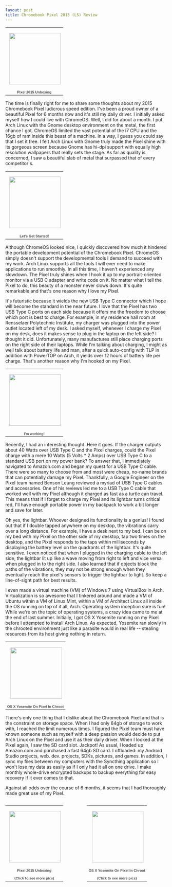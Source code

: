 ```yaml
---
layout: post
title: Chromebook Pixel 2015 (LS) Review
---
```


<table align="center" style="width:194px;"><tr><td align="center" style="height:194px; no-repeat left"><img src="https://lh3.googleusercontent.com/-EcffqmbdtHA/Vn-Qx3vigkE/AAAAAAAA-zc/vmQOooDFp_k/s160-c-Ic42/Pixel2015Unboxing.jpg" width="160" height="160" style="margin:1px 0 0 4px;"></td></tr><tr><td style="text-align:center;font-family:arial,sans-serif;font-size:11px"><a style="color:#4D4D4D;font-weight:bold;text-decoration:none;">Pixel 2015 Unboxing</a></td></tr></table>

The time is finally right for me to share some thoughts about my 2015 Chromebook Pixel ludicrous speed edition. I've been a proud owner of a beautiful Pixel for 6 months now and it's still my daily driver. I initially asked myself how I could live with ChromeOS. Well, I did for about a month. I put Arch Linux with the Gnome desktop environment on the metal, the first chance I got. ChromeOS limited the vast potential of the i7 CPU and the 16gb of ram inside this beast of a machine. In a way, I guess you could say that I set it free. I felt Arch Linux with Gnome truly made the Pixel shine with its gorgeous screen because Gnome has hi-dpi support with equally high resolution wallpapers that really sets the stage. As far as quality is concerned, I saw a beautiful slab of metal that surpassed that of every competitor's.

<table align="center" style="width:194px;"><tr><td align="center" style="height:194px; no-repeat left"><a><img src="https://lh3.googleusercontent.com/-ARmyWHZqz98/VoBWbQRe0rE/AAAAAAAA-0g/slPKvOQ0mgs/s160-c-Ic42/LetSGetStarted.jpg" width="160" height="160" style="margin:1px 0 0 4px;"></a></td></tr><tr><td style="text-align:center;font-family:arial,sans-serif;font-size:11px"><a style="color:#4D4D4D;font-weight:bold;text-decoration:none;">Let&#39;s Get Started!</a></td></tr></table>

Although ChromeOS looked nice, I quickly discovered how much it hindered the portable development potential of the Chromebook Pixel. ChromeOS simply doesn't support the developmental tools I demand to succeed with my work. Arch Linux supports all the tools I will ever need to make applications to run smoothly. In all this time, I haven't experienced any slowdown. The Pixel truly shines when I hook it up to my portrait-oriented monitor via a USB C adapter and write code on it. No matter what I tell the Pixel to do, this beauty of a monster never slows down. It's quite remarkable and that's one reason why I love my Pixel.

It's futuristic because it wields the new USB Type C connector which I hope will become the standard in the near future. I love that the Pixel has two USB Type C ports on each side because it offers me the freedom to choose which port is best to charge. For example, in my residence hall room at Rensselaer Polytechnic Institute, my charger was plugged into the power outlet located left of my desk. I asked myself, whenever I charge my Pixel on my desk, does it makes sense to plug in the laptop on the left side? I thought it did. Unfortunately, many manufactures still place charging ports on the right side of their laptops. While I'm talking about charging, I might as well talk about battery life and man, after a quick auto-config with TLP in addition with PowerTOP on Arch, it yields over 12 hours of battery life per charge. That's another reason why I'm hooked on my Pixel.

<table align="center" style="width:194px;"><tr><td align="center" style="height:194px; no-repeat left"><a><img src="https://lh3.googleusercontent.com/-SpOmtAVgR6w/VoBW4h7jQAE/AAAAAAAA-0U/Ujl_GQTX_Ec/s160-c-Ic42/MeWorking.jpg" width="160" height="160" style="margin:1px 0 0 4px;"></a></td></tr><tr><td style="text-align:center;font-family:arial,sans-serif;font-size:11px"><a style="color:#4D4D4D;font-weight:bold;text-decoration:none;">I'm working!</a></td></tr></table>

Recently, I had an interesting thought. Here it goes. If the charger outputs about 40 Watts over USB Type C and the Pixel charges, could the Pixel charge with a mere 10 Watts (5 Volts * 2 Amps) over USB Type C to a standard USB port on my power bank? To answer that, I immediately navigated to Amazon.com and began my quest for a USB Type C cable. There were so many to choose from and most were cheap, no-name brands that can potentially damage my Pixel. Thankfully, a Google Engineer on the Pixel team named Benson Leung reviewed a myriad of USB Type C cables and accessories. One of his reviews led me to a USB Type C cable that worked well with my Pixel although it charged as fast as a turtle can travel. This means that if I forget to charge my Pixel and its lightbar turns critical red, I'll have enough portable power in my backpack to work a bit longer and save for later.

Oh yes, the lightbar. Whoever designed its functionality is a genius! I found out that if I double tapped anywhere on my desktop, the vibrations carry over a long distance. For example, I have a desk next to my bed. I can be on my bed with my Pixel on the other side of my desktop, tap two times on the desktop, and the Pixel responds to the taps within milliseconds by displaying the battery level on the quadrants of the lightbar. It's quite sensitive. I even noticed that when I plugged in the charging cable to the left side, the lightbar lit up like a wave moving from right to left and vice versa when plugged in to the right side. I also learned that if objects block the paths of the vibrations, they may not be strong enough when they eventually reach the pixel's sensors to trigger the lightbar to light. So keep a line-of-sight path for best results.

I even made a virtual machine (VM) of Windows 7 using VirtualBox in Arch. Virtualization is so awesome that I tinkered around and made a VM of Ubuntu within a VM of Linux Mint, within a VM of Architect Linux all inside the OS running on top of it all, Arch. Operating system inception sure is fun! While we're on the topic of operating systems, a crazy idea came to me at the end of last summer. Initially, I got OS X Yosemite running on my Pixel before I attempted to install Arch Linux. As expected, Yosemite ran slowly in the chrooted environment just like a parasite would in real life -- stealing resources from its host giving nothing in return.

<table align="center" style="width:194px;"><tr><td align="center" style="height:194px; no-repeat left"><a><img src="https://lh3.googleusercontent.com/-SUJ1r7LLq7E/VZIX6BomxNE/AAAAAAAA-08/NsCdgErCv4s/s160-c-Ic42/OSXYosemiteOnPixelInChroot.jpg" width="160" height="160" style="margin:1px 0 0 4px;"></a></td></tr><tr><td style="text-align:center;font-family:arial,sans-serif;font-size:11px"><a style="color:#4D4D4D;font-weight:bold;text-decoration:none;">OS X Yosemite On Pixel In Chroot</a></td></tr></table>

There's only one thing that I dislike about the Chromebook Pixel and that is the constraint on storage space. When I had only 64gb of storage to work with, I reached the limit numerous times. I figured the Pixel team must have known someone such as myself with a deep passion  would decide to put Arch Linux on the Pixel and use it as their daily driver. When I looked at the Pixel again, I saw the SD card slot. Jackpot! As usual, I loaded up Amazon.com and purchased a fast 64gb SD card. I offloaded: my Android Studio projects, web. dev. projects, SDKs, pictures, and games. In addition, I sync my files between my computers with the Syncthing application so I won't lose my data as easily as if I only had it all on one drive. I make monthly whole-drive encrypted backups to backup everything for easy recovery if it ever comes to that.

Against all odds over the course of 6 months, it seems that I had thoroughly made great use of my Pixel.

<table align="left" style="width:250px;"><tr><td align="center" style="height:194px; no-repeat left"><a href="https://picasaweb.google.com/102385287650654088837/Pixel2015Unboxing?authuser=0&authkey=Gv1sRgCP2FjPz9iLKuLQ&feat=embedwebsite"><img src="https://lh3.googleusercontent.com/-EcffqmbdtHA/Vn-Qx3vigkE/AAAAAAAA-zc/vmQOooDFp_k/s160-c-Ic42/Pixel2015Unboxing.jpg" width="160" height="160" style="margin:1px 0 0 4px;"></a></td></tr><tr><td style="text-align:center;font-family:arial,sans-serif;font-size:11px"><a href="https://picasaweb.google.com/102385287650654088837/Pixel2015Unboxing?authuser=0&authkey=Gv1sRgCP2FjPz9iLKuLQ&feat=embedwebsite" style="color:#4D4D4D;font-weight:bold;text-decoration:none;">Pixel 2015 Unboxing</a><br></br><a href="https://picasaweb.google.com/102385287650654088837/ChromebookPixelOSXWorks?authuser=0&authkey=Gv1sRgCNLhuu3PmcrbhAE&feat=embedwebsite" style="color:#4D4D4D;font-weight:bold;text-decoration:none;">(Click to see more pics)</a></td></tr></table>

<table align="right" style="width:250px;"><tr><td align="center" style="height:194px; no-repeat left"><a href="https://picasaweb.google.com/102385287650654088837/OSXYosemiteOnPixelInChroot?authuser=0&authkey=Gv1sRgCNLhuu3PmcrbhAE&feat=embedwebsite"><img src="https://lh3.googleusercontent.com/-SUJ1r7LLq7E/VZIX6BomxNE/AAAAAAAA-08/NsCdgErCv4s/s160-c-Ic42/OSXYosemiteOnPixelInChroot.jpg" width="160" height="160" style="margin:1px 0 0 4px;"></a></td></tr><tr><td style="text-align:center;font-family:arial,sans-serif;font-size:11px"><a href="https://picasaweb.google.com/102385287650654088837/OSXYosemiteOnPixelInChroot?authuser=0&authkey=Gv1sRgCNLhuu3PmcrbhAE&feat=embedwebsite" style="color:#4D4D4D;font-weight:bold;text-decoration:none;">OS X Yosemite On Pixel In Chroot</a><br></br><a href="https://picasaweb.google.com/102385287650654088837/ChromebookPixelOSXWorks?authuser=0&authkey=Gv1sRgCNLhuu3PmcrbhAE&feat=embedwebsite" style="color:#4D4D4D;font-weight:bold;text-decoration:none;">(Click to see more pics)</a></td></tr></table>
